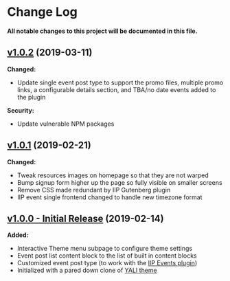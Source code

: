 # Change Log
**All notable changes to this project will be documented in this file.**

## [v1.0.2](https://github.com/IIP-Design/interactive-theme/tree/v1.0.2) (2019-03-11)

**Changed:**
- Update single event post type to support the promo files, multiple promo links, a configurable details section, and TBA/no date events added to the plugin

**Security:**
- Update vulnerable NPM packages

## [v1.0.1](https://github.com/IIP-Design/interactive-theme/tree/v1.0.1) (2019-02-21)

**Changed:**
- Tweak resources images on homepage so that they are not warped
- Bump signup form higher up the page so fully visible on smaller screens
- Remove CSS made redundant by IIP Gutenberg plugin
- IIP event single frontend changed to handle new timezone format

## [v1.0.0 - Initial Release](https://github.com/IIP-Design/interactive-theme/tree/v1.0.0) (2019-02-14)

**Added:**

- Interactive Theme menu subpage to configure theme settings
- Event post list content block to the list of built in content blocks
- Customized event post type (to work with the [IIP Events plugin](https://github.com/IIP-Design/iip-events))
- Initialized with a pared down clone of [YALI theme](https://github.com/IIP-Design/yali-theme)